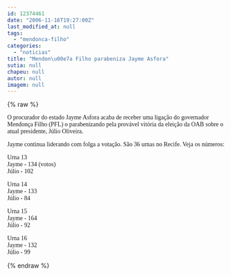 ```yaml
---
id: 12374461
date: "2006-11-16T19:27:00Z"
last_modified_at: null
tags:
  - "mendonca-filho"
categories:
  - "noticias"
title: "Mendon\u00e7a Filho parabeniza Jayme Asfora"
sutia: null
chapeu: null
autor: null
imagem: null
---
```

{% raw %}
<p><P><FONT face=Verdana>O procurador do estado Jayme Asfora acaba de receber uma ligação do governador Mendonça Filho (PFL) o parabenizando pela provável vitória da eleição da OAB sobre o atual presidente, Júlio Oliveira.</FONT> </P></p>
<p><P><FONT face=Verdana>Jayme continua liderando com folga a votação. São 36 urnas no Recife. </FONT><FONT face=Verdana>Veja os números:</FONT></P></p>
<p><P><FONT face=Verdana>Urna 13 <BR>Jayme - 134 (votos)<BR>Júlio - 102</FONT></P></p>
<p><P><FONT face=Verdana>Urna 14<BR>Jayme&nbsp;- 133<BR>Júlio - 84</FONT></P></p>
<p><P><FONT face=Verdana>Urna 15<BR>Jayme - 164<BR>Júlio - 92</FONT></P></p>
<p><P><FONT face=Verdana>Urna 16 <BR>Jayme - 132<BR>Júlio - 99</FONT></P> </p>
{% endraw %}